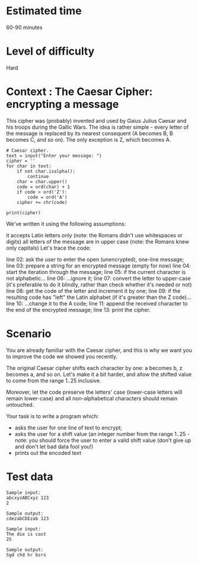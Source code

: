 
# Estimated time
60-90 minutes

# Level of difficulty
Hard

# Context : The Caesar Cipher: encrypting a message

This cipher was (probably) invented and used by Gaius Julius Caesar and his troops during the Gallic Wars. 
The idea is rather simple - every letter of the message is replaced by its nearest consequent (A becomes B, B becomes C, and so on). 
The only exception is Z, which becomes A.
```
# Caesar cipher.
text = input("Enter your message: ")
cipher = ''
for char in text:
    if not char.isalpha():
        continue
    char = char.upper()
    code = ord(char) + 1
    if code > ord('Z'):
        code = ord('A')
    cipher += chr(code)

print(cipher)
```
We've written it using the following assumptions:

it accepts Latin letters only (note: the Romans didn't use whitespaces or digits)
all letters of the message are in upper case (note: the Romans knew only capitals)
Let's trace the code:

line 02: ask the user to enter the open (unencrypted), one-line message;
line 03: prepare a string for an encrypted message (empty for now)
line 04: start the iteration through the message;
line 05: if the current character is not alphabetic...
line 06: ...ignore it;
line 07: convert the letter to upper-case (it's preferable to do it blindly, rather than check whether it's needed or not)
line 08: get the code of the letter and increment it by one;
line 09: if the resulting code has "left" the Latin alphabet (if it's greater than the Z code)...
line 10: ...change it to the A code;
line 11: append the received character to the end of the encrypted message;
line 13: print the cipher.


# Scenario

You are already familiar with the Caesar cipher, and this is why we want you to improve the code we showed you recently.

The original Caesar cipher shifts each character by one: a becomes b, z becomes a, and so on. Let's make it a bit harder, and allow the shifted value to come from the range 1..25 inclusive.

Moreover, let the code preserve the letters' case (lower-case letters will remain lower-case) and all non-alphabetical characters should remain untouched.

Your task is to write a program which:

* asks the user for one line of text to encrypt;
* asks the user for a shift value (an integer number from the range 1..25 - note: you should force the user to enter a valid shift value (don't give up and don't let bad data fool you!)
* prints out the encoded text


# Test data
```
Sample input:
abcxyzABCxyz 123
2

Sample output:
cdezabCDEzab 123
```
```
Sample input:
The die is cast 
25

Sample output:
Sgd chd hr bzrs
```  

